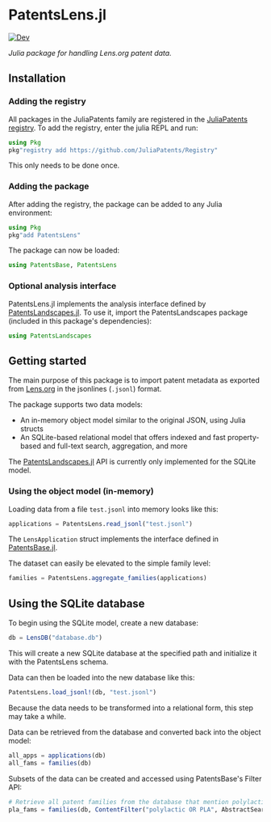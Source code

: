 # PatentsLens.jl
[![Dev](https://img.shields.io/badge/docs-dev-blue.svg)](https://juliapatents.github.io/PatentsLens.jl/dev/)

*Julia package for handling Lens.org patent data.*

## Installation

### Adding the registry

All packages in the JuliaPatents family are registered in the [JuliaPatents registry](https://github.com/JuliaPatents/Registry).
To add the registry, enter the julia REPL and run:

```julia 
using Pkg
pkg"registry add https://github.com/JuliaPatents/Registry"
``` 

This only needs to be done once.

### Adding the package

After adding the registry, the package can be added to any Julia environment:

```julia
using Pkg
pkg"add PatentsLens"
```

The package can now be loaded:

```julia
using PatentsBase, PatentsLens
```

### Optional analysis interface

PatentsLens.jl implements the analysis interface defined by [PatentsLandscapes.jl](https://github.com/JuliaPatents/PatentsLandscapes.jl).
To use it, import the PatentsLandscapes package (included in this package's dependencies):

```julia
using PatentsLandscapes
```

## Getting started

The main purpose of this package is to import patent metadata as exported from [Lens.org](https://www.lens.org/) in the jsonlines (`.jsonl`) format.

The package supports two data models: 

* An in-memory object model similar to the original JSON, using Julia structs
* An SQLite-based relational model that offers indexed and fast property-based and full-text search, aggregation, and more

The [PatentsLandscapes.jl](https://github.com/JuliaPatents/PatentsLandscapes.jl) API is currently only implemented for the SQLite model.

### Using the object model (in-memory)

Loading data from a file `test.jsonl` into memory looks like this:

```julia
applications = PatentsLens.read_jsonl("test.jsonl")
```

The `LensApplication` struct implements the interface defined in [PatentsBase.jl](https://github.com/JuliaPatents/PatentsBase.jl).

The dataset can easily be elevated to the simple family level:

```julia
families = PatentsLens.aggregate_families(applications)
```

## Using the SQLite database

To begin using the SQLite model, create a new database:

```julia
db = LensDB("database.db")
```

This will create a new SQLite database at the specified path and initialize it with the PatentsLens schema.

Data can then be loaded into the new database like this:

```julia
PatentsLens.load_jsonl!(db, "test.jsonl")
```

Because the data needs to be transformed into a relational form, this step may take a while.

Data can be retrieved from the database and converted back into the object model:

```julia
all_apps = applications(db)
all_fams = families(db)
```

Subsets of the data can be created and accessed using PatentsBase's Filter API:

```julia
# Retrieve all patent families from the database that mention polylactic acid in their abstract
pla_fams = families(db, ContentFilter("polylactic OR PLA", AbstractSearch))
```
